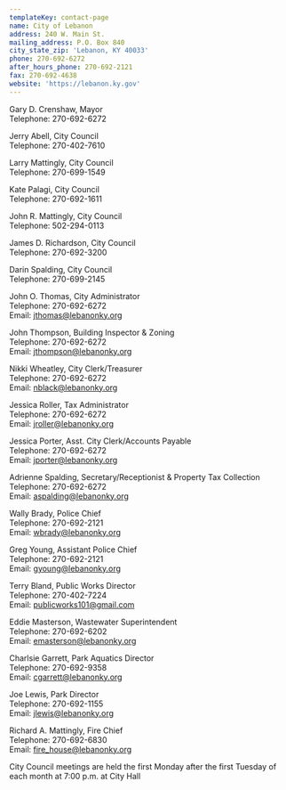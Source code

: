 ```yaml
---
templateKey: contact-page
name: City of Lebanon
address: 240 W. Main St.
mailing_address: P.O. Box 840
city_state_zip: 'Lebanon, KY 40033'
phone: 270-692-6272
after_hours_phone: 270-692-2121
fax: 270-692-4638
website: 'https://lebanon.ky.gov'
---
```

Gary D. Crenshaw, Mayor\
Telephone: 270-692-6272

Jerry Abell, City Council\
Telephone: 270-402-7610

Larry Mattingly, City Council\
Telephone: 270-699-1549

Kate Palagi, City Council\
Telephone: 270-692-1611

John R. Mattingly, City Council\
Telephone: 502-294-0113

James D. Richardson, City Council\
Telephone: 270-692-3200

Darin Spalding, City Council\
Telephone: 270-699-2145

John O. Thomas, City Administrator\
Telephone: 270-692-6272\
Email: <a href="mailto:jthomas@lebanonky.org">jthomas@lebanonky.org</a>

John Thompson, Building Inspector & Zoning\
Telephone: 270-692-6272\
Email: <a href="mailto:jthompson@lebanonky.org">jthompson@lebanonky.org</a>

Nikki Wheatley, City Clerk/Treasurer\
Telephone: 270-692-6272\
Email: <a href="mailto:nblack@lebanonky.org">nblack@lebanonky.org</a>

Jessica Roller, Tax Administrator\
Telephone: 270-692-6272\
Email: <a href="mailto:jroller@lebanonky.org">jroller@lebanonky.org</a>

Jessica Porter, Asst. City Clerk/Accounts Payable\
Telephone: 270-692-6272\
Email: <a href="mailto:jporter@lebanonky.org">jporter@lebanonky.org</a>

Adrienne Spalding, Secretary/Receptionist & Property Tax Collection\
Telephone: 270-692-6272\
Email: <a href="mailto:aspalding@lebanonky.org">aspalding@lebanonky.org</a>

Wally Brady, Police Chief\
Telephone: 270-692-2121\
Email: <a href="mailto:wbrady@lebanonky.org">wbrady@lebanonky.org</a>

Greg Young, Assistant Police Chief\
Telephone: 270-692-2121\
Email: <a href="mailto:gyoung@lebanonky.org">gyoung@lebanonky.org</a>

Terry Bland, Public Works Director\
Telephone: 270-402-7224\
Email: <a href="mailto:publicworks101@gmail.com">publicworks101@gmail.com</a>

Eddie Masterson, Wastewater Superintendent\
Telephone: 270-692-6202\
Email: <a href="mailto:emasterson@lebanonky.org">emasterson@lebanonky.org</a>

Charlsie Garrett, Park Aquatics Director\
Telephone: 270-692-9358\
Email: <a href="mailto:cgarrett@lebanonky.org">cgarrett@lebanonky.org</a>

Joe Lewis, Park Director\
Telephone: 270-692-1155\
Email: <a href="mailto:jlewis@lebanonky.org">jlewis@lebanonky.org</a>

Richard A. Mattingly, Fire Chief\
Telephone: 270-692-6830\
Email: <a href="mailto:fire_house@lebanonky.org">fire_house@lebanonky.org</a>

City Council meetings are held the first Monday after the first Tuesday of each month at 7:00 p.m. at City Hall
